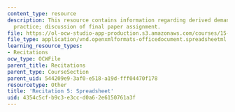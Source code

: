 ```yaml
---
content_type: resource
description: This resource contains information regarding derived demand and capital
  practice; discussion of final paper assignment.
file: https://ol-ocw-studio-app-production.s3.amazonaws.com/courses/15-031j-energy-decisions-markets-and-policies-spring-2012/4354c5cfb9c3e3ccd0a62e6150761a3f_MIT15_031JS12_DDC_Spdsht.xlsx
file_type: application/vnd.openxmlformats-officedocument.spreadsheetml.sheet
learning_resource_types:
- Recitations
ocw_type: OCWFile
parent_title: Recitations
parent_type: CourseSection
parent_uid: 544209e9-3af0-e518-a19d-fff04470f178
resourcetype: Other
title: 'Recitation 5: Spreadsheet'
uid: 4354c5cf-b9c3-e3cc-d0a6-2e6150761a3f
---
```

